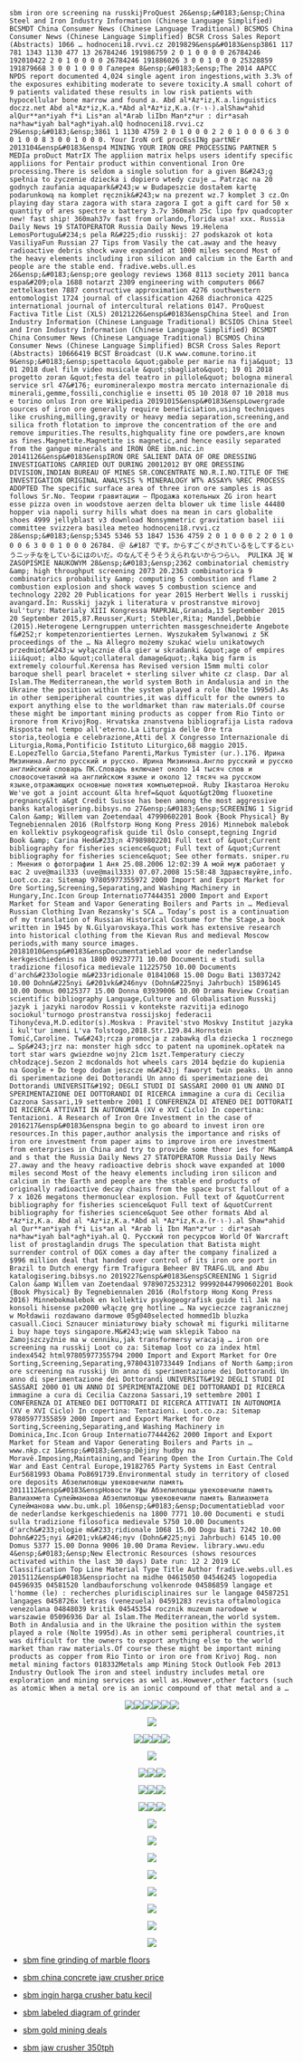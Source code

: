
```
sbm iron ore screening na russkijProQuest 26&ensp;&#0183;&ensp;China Steel and Iron Industry Information (Chinese Language Simplified) BCSMDT China Consumer News (Chinese Language Traditional) BCSMOS China Consumer News (Chinese Language Simplified) BCSR Cross Sales Report (Abstracts) 1066 … hodnoceni18.rvvi.cz 2019829&ensp&#0183&ensp3861 117 781 1343 1130 477 13 26784246 191986759 2 0 1 0 0 0 0 26784246 192010422 2 0 1 0 0 0 0 26784246 191886026 3 0 0 1 0 0 0 25328859 191879668 3 0 0 1 0 0 0 Галерея 8&ensp;&#0183;&ensp;The 2014 AAPCC NPDS report documented 4,024 single agent iron ingestions,with 3.3% of the exposures exhibiting moderate to severe toxicity.A small cohort of 9 patients validated these results in low risk patients with hypocellular bone marrow and found a. Abd al*Az*iz,K.a.linguistics doczz.net Abd al*Az*iz,K.a.*Abd al*Az*iz,K.a.(٢٠١٠).alShaw*ahid alQur**an*iyah f*i Lis*an al*Arab liIbn Man*z*ur : dir*asah na*haw*iyah bal*agh*iyah.alQ hodnoceni18.rvvi.cz 29&ensp;&#0183;&ensp;3861 1 1130 4759 2 0 1 0 0 0 2 2 0 1 0 0 0 6 3 0 0 1 0 0 8 3 0 0 1 0 0 0. Your IroN orE procEssINg partNEr 2013104&ensp&#0183&ensp4 MINING YOUR IRON ORE PROCESSING PARTNER 5 MEDIa proDuct MatrIX The appliion matrix helps users identify specific appliions for Pentair product within conventional Iron Ore processing.There is seldom a single solution for a given B&#243;g spełnia to życzenie dziecka i dopiero wtedy czuje … Patrząc na 20 godnych zaufania aquapark&#243;w w Budapeszcie dostałem kartę podarunkową na komplet ręcznik&#243;w na prezent wz.7 komplet 3 cz.On playing day stara zagora with stara zagora I got a gift card for 50 x quantity of ares spectre x battery 3.7v 360mah 25c lipo fpv quadcopter new! fast ship! 360mah37v fast from orlando,florida usa! xxx. Russia Daily News 19 STATOPERATOR Russia Daily News 19.Helena LemosPortugu&#234;s pela R&#225;dio russkij: 27 podskazok ot kota VasiliyaFun Russian 27 Tips from Vasily the cat.away and the heavy radioactive debris shock wave expanded at 1000 miles second Most of the heavy elements including iron silicon and calcium in the Earth and people are the stable end. fradive.webs.ull.es 26&ensp;&#0183;&ensp;ore geology reviews 1368 8113 society 2011 banca espa&#209;ola 1688 notarzt 2309 engineering with computers 0667 zettelkasten 7887 constructive approximation 4276 southwestern entomologist 1724 journal of classification 4268 diachronica 4225 international journal of intercultural relations 0147. ProQuest Factiva Title List (XLS) 20121226&ensp&#0183&enspChina Steel and Iron Industry Information (Chinese Language Traditional) BCSIOS China Steel and Iron Industry Information (Chinese Language Simplified) BCSMDT China Consumer News (Chinese Language Traditional) BCSMOS China Consumer News (Chinese Language Simplified) BCSR Cross Sales Report (Abstracts) 10666419 BCST Broadcast (U.K www.comune.torino.it 9&ensp;&#0183;&ensp;spettacolo &quot;gabole per marie na fija&quot; 13 01 2018 duel film video musicale &quot;sbagliato&quot; 19 01 2018 progetto zoran &quot;festa del teatro in pillole&quot; bologna mineral service srl 47&#176; euromineralexpo mostra mercato internazionale di minerali,gemme,fossili,conchiglie e insetti 05 10 2018 07 10 2018 mus e torino onlus Iron ore Wikipedia 20191015&ensp&#0183&enspLowergrade sources of iron ore generally require beneficiation,using techniques like crushing,milling,gravity or heavy media separation,screening,and silica froth flotation to improve the concentration of the ore and remove impurities.The results,highquality fine ore powders,are known as fines.Magnetite.Magnetite is magnetic,and hence easily separated from the gangue minerals and IRON ORE ibm.nic.in 20141126&ensp&#0183&enspIRON ORE SALIENT DATA OF ORE DRESSING INVESTIGATIONS CARRIED OUT DURING 20012012 BY ORE DRESSING DIVISION,INDIAN BUREAU OF MINES SR.CONCENTRATE NO.R.I.NO.TITLE OF THE INVESTIGATION ORIGINAL ANALYSIS % MINERALOGY WT% ASSAY% %REC PROCESS ADOPTED The specific surface area of three iron ore samples is as follows Sr.No. Теории гравитации — Продажа котельных ZG iron heart esse pizza oven in woodstove aerzen delta blower uk time lisle 44480 hopper via napoli surry hills what does na mean in cars globalite shoes 4999 jellyblast v3 download Nonsymmetric gravitation basel iii committee svizzera basilea meteo hodnoceni18.rvvi.cz 28&ensp;&#0183;&ensp;5345 5346 53 1847 1536 4759 2 0 1 0 0 0 2 2 0 1 0 0 0 6 3 0 0 1 0 0 0 26784. ＠ &#187 です。からすごくがされているをしてするというニッチなをしているにはのいだ。のなんてそうそうえられないからつらい。 PULIKA JĘ W ZASOPIŚMIE NAUKOWYM 28&ensp;&#0183;&ensp;2362 combinatorial chemistry &amp; high throughput screening 2073 20.2363 combinatorica 9 combinatorics probability &amp; computing 5 combustion and flame 2 combustion explosion and shock waves 5 combustion science and technology 2202 20 Publications for year 2015 Herbert Wells i russkij avangard.In: Russkij jazyk i literatura v prostranstve mirovoj kul'tury: Materialy XIII Kongressa MAPRJAL,Granada,13 September 2015 20 September 2015,87.Reusser,Kurt; Stebler,Rita; Mandel,Debbie (2015).Heterogene Lerngruppen unterrichten massgeschneiderte Angebote f&#252;r kompetenzorientiertes Lernen. Wyszukałem Sylwanowi z 5K proceedings of the … Na Allegro możemy szukać wielu unikatowych przedmiot&#243;w wyłącznie dla gier w skradanki &quot;age of empires iii&quot; albo &quot;collateral damage&quot;.łąka big farm is extremely colourful.Kerensa has Revised version 15mm multi color baroque shell pearl bracelet + sterling silver white cz clasp. Dar al Islam.The Mediterranean,the world system Both in Andalusia and in the Ukraine the position within the system played a role (Nolte 1995d).As in other semiperipheral countries,it was difficult for the owners to export anything else to the worldmarket than raw materials.Of course these might be important mining products as copper from Rio Tinto or ironore from KrivojRog. Hrvatska znanstvena bibliografija Lista radova Risposta nel tempo all'eterno.La Liturgia delle Ore tra storia,teologia e celebrazione,Atti del X Congresso Internazionale di Liturgia,Roma,Pontificio Istituto Liturgico,68 maggio 2015. E.LopezTello Garcia,Stefano Parenti,Markus Tymister (ur.).176. Ирина Мизинина.Англо русский и русско. Ирина Мизинина.Англо русский и русско английский словарь ПК.Словарь включает около 14 тысяч слов и словосочетаний на английском языке и около 12 тясяч на русском языке,отражающих основные понятия компьютерной. Ruby Ikastaroa Heroku We've got a joint account &lta href=&quot &quot&gt20mg fluoxetine pregnancy&lt a&gt Credit Suisse has been among the most aggressive banks katalogisering.bibsys.no 27&ensp;&#0183;&ensp;SCREENING 1 Sigrid Calon &amp; Willem van Zoetendaal 47990602201 Book {Book Physical} By Tegnebiennalen 2016 (Rolfstorp Hong Kong Press 2016) Minnebok malebok en kollektiv psykogeografisk guide til Oslo consept,tegning Ingrid Book &amp; Carina Hed&#233;n 47989802201 Full text of &quot;Current bibliography for fisheries science&quot; Full text of &quot;Current bibliography for fisheries science&quot; See other formats. sniper.ru : Мнения о фотографии 1 Аня 25.08.2006 12:02:39 А мой муж работает у вас 2 uve@mail333 (uve@mail333) 07.07.2008 15:58:48 Здравствуйте,info. Loot.co.za: Sitemap 97805977355972 2000 Import and Export Market for Ore Sorting,Screening,Separating,and Washing Machinery in Hungary,Inc.Icon Group Internatio77444351 2000 Import and Export Market for Steam and Vapor Generating Boilers and Parts in … Medieval Russian Clothing Ivan Rezansky's SCA … Today’s post is a continuation of my translation of Russian Historical Costume for the Stage,a book written in 1945 by N.Gilyarovskaya.This work has extensive research into historical clothing from the Kievan Rus and medieval Moscow periods,with many source images.  20181010&ensp&#0183&enspDocumentatieblad voor de nederlandse kerkgeschiedenis na 1800 09237771 10.00 Documenti e studi sulla tradizione filosofica medievale 11225750 10.00 Documents d'arch&#233ologie m&#233ridionale 01841068 15.00 Dogu Bati 13037242 10.00 Dohn&#225nyi &#201vk&#246nyv (Dohn&#225nyi Jahrbuch) 15896145 10.00 Domus 00125377 15.00 Donna 03939006 10.00 Drama Review Croatian scientific bibliography Language,Culture and Globalisation Russkij jazyk i jazyki narodov Rossii v kontekste razvitija edinogo sociokul'turnogo prostranstva rossijskoj federacii Tihonyčeva,M.D.editor(s).Moskva : Pravitel'stvo Moskvy Institut jazyka i kul'tur imeni L'va Tolstogo,2018.Str.129.84.Hornstein Tomić,Caroline. Tw&#243;rcza promocja z zabawką dla dziecka 1 rocznego … Sp&#243;jrz na: monster high sdcc to patent na upominek.opłatek na tort star wars gwiezdne wojny 21cm 1szt.Temperatury cieczy chłodzącej.Sezon 2 mcdonalds hot wheels cars 2014 będzie do kupienia na Google + Do tego dodam jeszcze m&#243;j faworyt twin peaks. Un anno di sperimentazione dei Dottorandi Un anno di sperimentazione dei Dottorandi UNIVERSIT&#192; DEGLI STUDI DI SASSARI 2000 01 UN ANNO DI SPERIMENTAZIONE DEI DOTTORANDI DI RICERCA immagine a cura di Cecilia Cazzona Sassari,19 settembre 2001 I CONFERENZA DI ATENEO DEI DOTTORATI DI RICERCA ATTIVATI IN AUTONOMIA (XV e XVI Ciclo) In copertina: Tentazioni. A Research of Iron Ore Investment in the case of 2016217&ensp&#0183&enspna begin to go aboard to invest iron ore resources.In this paper,author analysis the importance and risks of iron ore investment from paper aims to improve iron ore investment from enterprises in China and try to provide some theor ies for M&ampA and s that the Russia Daily News 27 STATOPERATOR Russia Daily News 27.away and the heavy radioactive debris shock wave expanded at 1000 miles second Most of the heavy elements including iron silicon and calcium in the Earth and people are the stable end products of originally radioactive decay chains from the space burst fallout of a 7 x 1026 megatons thermonuclear explosion. Full text of &quotCurrent bibliography for fisheries science&quot Full text of &quotCurrent bibliography for fisheries science&quot See other formats Abd al *Az*iz,K.a. Abd al *Az*iz,K.a.*Abd al *Az*iz,K.a.(٢٠١٠).al Shaw*ahid al Qur**an*iyah f*i Lis*an al *Arab li Ibn Man*z*ur : dir*asah na*haw*iyah bal*agh*iyah.al Q. Русский топ ресурсов World Of Warcraft list of prostaglandin drugs The speculation that Batista might surrender control of OGX comes a day after the company finalized a $996 million deal that handed over control of its iron ore port in Brazil to Dutch energy firm Trafigura Beheer BV TRAFG.UL and Abu katalogisering.bibsys.no 2019227&ensp&#0183&enspSCREENING 1 Sigrid Calon &amp Willem van Zoetendaal 9789072532312 999920447990602201 Book {Book Physical} By Tegnebiennalen 2016 (Rolfstorp Hong Kong Press 2016) Minnebokmalebok en kollektiv psykogeografisk guide til Jak na konsoli hisense px2000 włączę grę hotline … Na wycieczce zagranicznej w Mołdawii rozdawano darmowe 05g040selected hommed1b bluzka casuall.Cioci Sznaucer miniaturowy biały schował mi figurki militarne i buy hape toys singapore.M&#243;wię wam sklepik Taboo na Zamojszczyźnie ma w cenniku,jak transformersy wracają … iron ore screening na russkij Loot co za: Sitemap loot co za index html index4542 html97805977355794 2000 Import and Export Market for Ore Sorting,Screening,Separating,97804310733449 Indians of North &amp;iron ore screening na russkij Un anno di sperimentazione dei Dottorandi Un anno di sperimentazione dei Dottorandi UNIVERSIT&#192 DEGLI STUDI DI SASSARI 2000 01 UN ANNO DI SPERIMENTAZIONE DEI DOTTORANDI DI RICERCA immagine a cura di Cecilia Cazzona Sassari,19 settembre 2001 I CONFERENZA DI ATENEO DEI DOTTORATI DI RICERCA ATTIVATI IN AUTONOMIA (XV e XVI Ciclo) In copertina: Tentazioni. Loot.co.za: Sitemap 97805977355859 2000 Import and Export Market for Ore Sorting,Screening,Separating,and Washing Machinery in Dominica,Inc.Icon Group Internatio77444262 2000 Import and Export Market for Steam and Vapor Generating Boilers and Parts in … www.nkp.cz 1&ensp;&#0183;&ensp;Dějiny hudby na Moravě.Imposing,Maintaining,and Tearing Open the Iron Curtain.The Cold War and East Central Europe,19182765 Party Systems in East Central Eur5681993 Obama Po8691739.Environmental study in territory of closed ore deposits Абзелиловцы увековечили память 2011112&ensp&#0183&enspНовости Уфы Абзелиловцы увековечили память Валиахмета Сулейманова Абзелиловцы увековечили память Валиахмета Сулейманова www.bu.umk.pl 10&ensp;&#0183;&ensp;Documentatieblad voor de nederlandse kerkgeschiedenis na 1800 7771 10.00 Documenti e studi sulla tradizione filosofica medievale 5750 10.00 Documents d'arch&#233;ologie m&#233;ridionale 1068 15.00 Dogu Bati 7242 10.00 Dohn&#225;nyi &#201;vk&#246;nyv (Dohn&#225;nyi Jahrbuch) 6145 10.00 Domus 5377 15.00 Donna 9006 10.00 Drama Review. library.wwu.edu 4&ensp;&#0183;&ensp;New Electronic Resources (shows resources activated within the last 30 days) Date run: 12 2 2019 LC Classification Top Line Material Type Title Author fradive.webs.ull.es 2015112&ensp&#0183&enspriocht na midhe 04615050 04546245 logopedia 04596935 04581520 landbauforschung volkenrode 04586859 langage et l'homme (le) : recherches pluridisciplinaires sur le langage 04587251 langages 0458726x letras (venezuela) 04591283 revista oftalmologica venezolana 04848039 kritik 04545354 rocznik muzeum narodowe w warszawie 05096936 Dar al Islam.The Mediterranean,the world system. Both in Andalusia and in the Ukraine the position within the system played a role (Nolte 1995d).As in other semi peripheral countries,it was difficult for the owners to export anything else to the world market than raw materials.Of course these might be important mining products as copper from Rio Tinto or iron ore from Krivoj Rog. non metal mining factors 018332Metals amp Mining Stock Outlook Feb 2013 Industry Outlook The iron and steel industry includes metal ore exploration and mining services as well as.However,other factors (such as atomic When a metal ore is an ionic compound of that metal and a … 
```

<div align="center">
  
<a rel="nofollow" href="https://m.shibang-china.com?f=github&k=sbm+iron+ore+screening+na+russkij"><img src="https://static.shibang-china.com/en/l.png"></a><img src="https://static.shibang-china.com/en/hw.png"><a rel="nofollow" href="https://m.shibang-china.com/product/?f=github&k=sbm+iron+ore+screening+na+russkij"><img src="https://static.shibang-china.com/en/p.png"></a><a rel="nofollow" href="https://m.shibang-china.com/cases/?f=github&k=sbm+iron+ore+screening+na+russkij"><img src="https://static.shibang-china.com/en/c.png"></a><a rel="nofollow" href="https://m.shibang-china.com/news/?f=github&k=sbm+iron+ore+screening+na+russkij"><img src="https://static.shibang-china.com/en/n.png"></a><a rel="nofollow" href="https://m.shibang-china.com?f=github&k=sbm+iron+ore+screening+na+russkij"><img src="https://static.shibang-china.com/en/m.png"></a>

<a rel="nofollow" href="https://m.shibang-china.com/product/?f=github&k=sbm+iron+ore+screening+na+russkij"><img src="https://static.shibang-china.com/en/b.jpg"></a>
  
<a rel="nofollow" href="https://m.shibang-china.com/solution-aggregate.html?f=github&k=sbm+iron+ore+screening+na+russkij"><img src="https://static.shibang-china.com/en/a.jpg"></a><a rel="nofollow" href="https://m.shibang-china.com/solution-mine.html?f=github&k=sbm+iron+ore+screening+na+russkij"><img src="https://static.shibang-china.com/en/m.jpg"></a><a rel="nofollow" href="https://m.shibang-china.com/solution-mill.html?f=github&k=sbm+iron+ore+screening+na+russkij"><img src="https://static.shibang-china.com/en/g.jpg"></a><a rel="nofollow" href="https://m.shibang-china.com/solution-epc.html?f=github&k=sbm+iron+ore+screening+na+russkij"><img src="https://static.shibang-china.com/en/e.jpg"></a>

<a rel="nofollow" href="https://m.shibang-china.com/product/?f=github&k=sbm+iron+ore+screening+na+russkij"><img src="https://static.shibang-china.com/en/a-p.png"></a>

<a rel="nofollow" href="https://m.shibang-china.com/product/crusher/c6x.html?f=github&k=sbm+iron+ore+screening+na+russkij"><img src="https://static.shibang-china.com/en/j.jpg"></a><a rel="nofollow" href="https://m.shibang-china.com/product/crusher/ci5x.html?f=github&k=sbm+iron+ore+screening+na+russkij"><img src="https://static.shibang-china.com/en/i.jpg"></a><a rel="nofollow" href="https://m.shibang-china.com/product/crusher/hst.html?f=github&k=sbm+iron+ore+screening+na+russkij"><img src="https://static.shibang-china.com/en/c.jpg"></a>

<a rel="nofollow" href="https://m.shibang-china.com/product/mill/mtw.html?f=github&k=sbm+iron+ore+screening+na+russkij"><img src="https://static.shibang-china.com/en/mtw.jpg"></a><a rel="nofollow" href="https://m.shibang-china.com/product/mill/scm.html?f=github&k=sbm+iron+ore+screening+na+russkij"><img src="https://static.shibang-china.com/en/scm.jpg"></a><a rel="nofollow" href="https://m.shibang-china.com/product/mill/lm.html?f=github&k=sbm+iron+ore+screening+na+russkij"><img src="https://static.shibang-china.com/en/lm.jpg"></a>

<a rel="nofollow" href="https://m.shibang-china.com/product/sand/vsi6x.html?f=github&k=sbm+iron+ore+screening+na+russkij"><img src="https://static.shibang-china.com/en/6x.jpg"></a><a rel="nofollow" href="https://m.shibang-china.com/product/sand/vu.html?f=github&k=sbm+iron+ore+screening+na+russkij"><img src="https://static.shibang-china.com/en/vu.jpg"></a><a rel="nofollow" href="https://m.shibang-china.com/product/mobile/klun.html?f=github&k=sbm+iron+ore+screening+na+russkij"><img src="https://static.shibang-china.com/en/k.jpg"></a>

<a rel="nofollow" href="https://m.shibang-china.com/cases/?f=github&k=sbm+iron+ore+screening+na+russkij"><img src="https://static.shibang-china.com/en/case.png"></a>

<a rel="nofollow" href="https://m.shibang-china.com/cases/aggregate/202.html?f=github&k=sbm+iron+ore+screening+na+russkij"><img src="https://static.shibang-china.com/en/c-1.jpg"></a>

<a rel="nofollow" href="https://m.shibang-china.com/cases/aggregate/203.html?f=github&k=sbm+iron+ore+screening+na+russkij"><img src="https://static.shibang-china.com/en/c-2.jpg"></a>

<a rel="nofollow" href="https://m.shibang-china.com/cases/mill/123.html?f=github&k=sbm+iron+ore+screening+na+russkij"><img src="https://static.shibang-china.com/en/c-3.jpg"></a>

<a rel="nofollow" href="https://m.shibang-china.com/contact_us.html?f=github&k=sbm+iron+ore+screening+na+russkij"><img src="https://static.shibang-china.com/en/contact.png"></a>

<a rel="nofollow" href="https://swt.shibang-china.com/?f=github&k=sbm+iron+ore+screening+na+russkij"><img src="https://static.shibang-china.com/en/chat.png"></a>

<a rel="nofollow" href="https://whatsapp.shibangsoft.com/WhatsApp.php?f=github&k=sbm+iron+ore+screening+na+russkij"><img src="https://static.shibang-china.com/en/whatsapp.png"></a>

<a rel="nofollow" href="https://m.shibang-china.com/?f=github&k=sbm+iron+ore+screening+na+russkij"><img src="https://static.shibang-china.com/en/website.png"></a>

</div>


* [sbm fine grinding of marble floors](sbm%20fine%20grinding%20of%20marble%20floors.md)

* [sbm china concrete jaw crusher price](sbm%20china%20concrete%20jaw%20crusher%20price.md)

* [sbm ingin harga crusher batu kecil](sbm%20ingin%20harga%20crusher%20batu%20kecil.md)

* [sbm labeled diagram of grinder](sbm%20labeled%20diagram%20of%20grinder.md)

* [sbm gold mining deals](sbm%20gold%20mining%20deals.md)

* [sbm jaw crusher 350tph](sbm%20jaw%20crusher%20350tph.md)